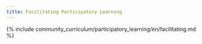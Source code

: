 ```yaml
---
title: Facilitating Participatory Learning
---
```


{% include community_curriculum/participatory_learning/en/facilitating.md %}
